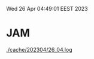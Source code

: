 Wed 26 Apr 04:49:01 EEST 2023
# JAM
<a href='./cache/202304/26_04.log'>./cache/202304/26_04.log</a>

